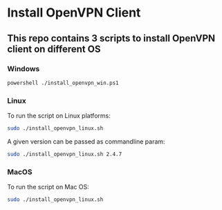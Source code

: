 # Install OpenVPN Client
## This repo contains 3 scripts to install OpenVPN client on different OS
### Windows
```bash
powershell ./install_openvpn_win.ps1
```
### Linux
To run the script on Linux platforms:
```bash
sudo ./install_openvpn_linux.sh
```
A given version can be passed as commandline param:
```bash
sudo ./install_openvpn_linux.sh 2.4.7
```
### MacOS
To run the script on Mac OS:
```bash
sudo ./install_openvpn_linux.sh
```
